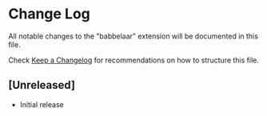 # Change Log

All notable changes to the "babbelaar" extension will be documented in this file.

Check [Keep a Changelog](http://keepachangelog.com/) for recommendations on how to structure this file.

## [Unreleased]

- Initial release